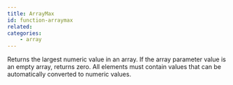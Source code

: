 ```yaml
---
title: ArrayMax
id: function-arraymax
related:
categories:
    - array
---
```


Returns the largest numeric value in an array. If the array
parameter value is an empty array, returns zero.
All elements must contain values that can be automatically
converted to numeric values.